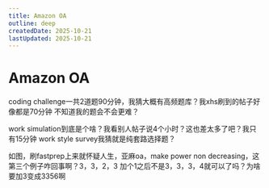 ```yaml
---
title: Amazon OA
outline: deep
createdDate: 2025-10-21
lastUpdated: 2025-10-21
---
```

# Amazon OA

coding challenge一共2道题90分钟，我猜大概有高频题库？我xhs刷到的帖子好像都是70分钟 不知道我的题会不会更难？

work simulation到底是个啥？我看别人帖子说4个小时？这也差太多了吧？我只有15分钟
work style survey我猜就是纯套路选择题？

如图，刷fastprep上来就怀疑人生，亚麻oa，make power non decreasing，这第三个例子咋回事啊？3，3，2，3 加个1之后不是3，3，3，4就可以了吗？为啥要加3变成3356啊


<ReferenceSource
:sources="[
{
title: '救救孩子，亚麻oa这题有bug吧？',
link: 'http://xhslink.com/o/ALFH6prZNH5',
site: 'Xiaohongshu',
author: 'Hongshu ID：7210427699',
date: '2025-02-23',
category: 'Post'
}
]"
/>
